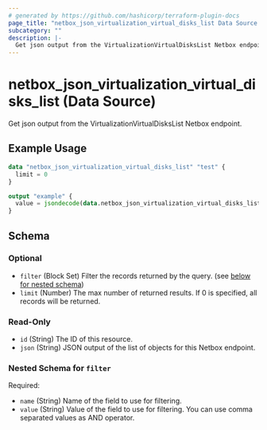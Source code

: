 ```yaml
---
# generated by https://github.com/hashicorp/terraform-plugin-docs
page_title: "netbox_json_virtualization_virtual_disks_list Data Source - netbox"
subcategory: ""
description: |-
  Get json output from the VirtualizationVirtualDisksList Netbox endpoint.
---
```


# netbox_json_virtualization_virtual_disks_list (Data Source)

Get json output from the VirtualizationVirtualDisksList Netbox endpoint.

## Example Usage

```terraform
data "netbox_json_virtualization_virtual_disks_list" "test" {
  limit = 0
}

output "example" {
  value = jsondecode(data.netbox_json_virtualization_virtual_disks_list.test.json)
}
```

<!-- schema generated by tfplugindocs -->
## Schema

### Optional

- `filter` (Block Set) Filter the records returned by the query. (see [below for nested schema](#nestedblock--filter))
- `limit` (Number) The max number of returned results. If 0 is specified, all records will be returned.

### Read-Only

- `id` (String) The ID of this resource.
- `json` (String) JSON output of the list of objects for this Netbox endpoint.

<a id="nestedblock--filter"></a>
### Nested Schema for `filter`

Required:

- `name` (String) Name of the field to use for filtering.
- `value` (String) Value of the field to use for filtering. You can use comma separated values as AND operator.
